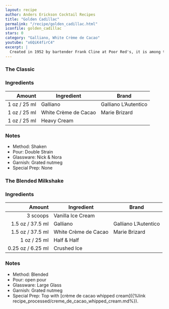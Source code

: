 ```yaml
---
layout: recipe
author: Anders Erickson Cocktail Recipes
title: "Golden Cadillac"
permalink: "/recipe/golden_cadillac.html"
iconfile: golden_cadillac
stars: 0
category: "Galliano, White Crème de Cacao"
youtube: "x6QiK4firC4"
excerpt: |
  Created in 1952 by bartender Frank Cline at Poor Red's, it is among the best cocktails to feature Galliano.
---
```


### The Classic

### Ingredients

| Amount | Ingredient           | Brand                |
| -----: | -------------------- | -------------------- |
|   1 oz / 25 ml | Galliano             | Galliano L’Autentico |
|   1 oz / 25 ml | White Crème de Cacao | Marie Brizard        |
|   1 oz / 25 ml | Heavy Cream          |

### Notes

- Method: Shaken
- Pour: Double Strain
- Glassware: Nick & Nora
- Garnish: Grated nutmeg
- Special Prep: None

### The Blended Milkshake

### Ingredients

|   Amount | Ingredient           | Brand                |
| -------: | -------------------- | -------------------- |
| 3 scoops | Vanilla Ice Cream    |
|   1.5 oz / 37.5 ml | Galliano             | Galliano L’Autentico |
|   1.5 oz / 37.5 ml | White Crème de Cacao | Marie Brizard        |
|     1 oz / 25 ml | Half & Half          |
|  0.25 oz / 6.25 ml | Crushed Ice          |

### Notes

- Method: Blended
- Pour: open pour
- Glassware: Large Glass
- Garnish: Grated nutmeg
- Special Prep: Top with [crème de cacao whipped cream]({%link recipe_processed/creme_de_cacao_whipped_cream.md%}).
